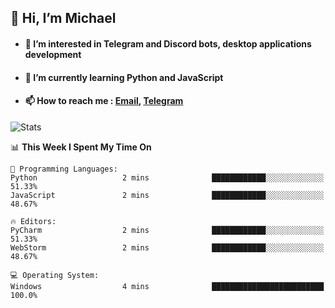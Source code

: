 ## 👋 Hi, I’m Michael
- #### 👀 I’m interested in Telegram and Discord bots, desktop applications development
- #### 🌱 I’m currently learning Python and JavaScript
- #### 📫 How to reach me : [Email](mailto:misha@kurapov.ru), [Telegram](https://t.me/mickr7)

![Stats](https://github-readme-stats.vercel.app/api?username=krpff&show_icons=true&theme=react&hide=issues&count_private=true&layout=compact)


<!--START_SECTION:waka-->
📊 **This Week I Spent My Time On** 

```text
💬 Programming Languages: 
Python                   2 mins              ████████████░░░░░░░░░░░░░   51.33% 
JavaScript               2 mins              ████████████░░░░░░░░░░░░░   48.67%

🔥 Editors: 
PyCharm                  2 mins              ████████████░░░░░░░░░░░░░   51.33% 
WebStorm                 2 mins              ████████████░░░░░░░░░░░░░   48.67%

💻 Operating System: 
Windows                  4 mins              █████████████████████████   100.0%

```


<!--END_SECTION:waka-->
